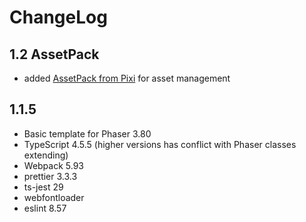# ChangeLog

## 1.2 AssetPack
- added [AssetPack from Pixi](https://github.com/pixijs/assetpack) for asset management

## 1.1.5
- Basic template for Phaser 3.80
- TypeScript 4.5.5 (higher versions has conflict with Phaser classes extending)
- Webpack 5.93
- prettier 3.3.3
- ts-jest 29
- webfontloader
- eslint 8.57
